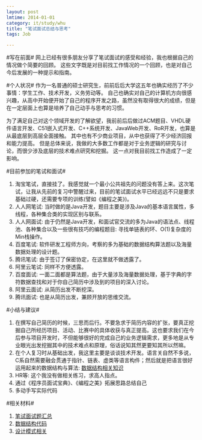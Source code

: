 ```yaml
---
layout: post
lmtime: 2014-01-01
category: it/study/whu
title: "笔试面试总结与思考"
tags: Job

---
```





#写在前面#
网上已经有很多朋友分享了笔试面试的感受和经验，我也根据自己的情况做个简要的回顾。
这些文字既是对目前找工作情况的一个回顾，也是对自己今后发展的一种提示和指南。

#个人状况#
作为一名普通的硕士研究生，前前后后大学这五年也确实经历了不少事情：学生工作、技术开发，义务劳动等。
自己也确实对自己的计算机方向很感兴趣，从高中开始便开始了自己的程序开发之路，虽然没有取得很大的成绩，但是在一定层面上也算是培养了自己动手与思考的习惯。

为了满足自己对这个领域开发的了解欲望，我前前后后做过ACM题目、VHDL硬件语言开发、C51嵌入式开发、C++系统开发、JavaWeb开发、RoR开发，也算是从最底层到高层全面接触。
其中也有不少商业项目，从中也获得了不少经济回报和能力提高。
但是总体来说，我做的大多数工作都是对于业务逻辑的研究与讨论，而很少涉及底层的技术难点研究和挖掘。
这一点对我目前找工作造成了一定影响。

#目前参加的笔试和面试#
  1. 淘宝笔试，直接挂了。我感觉就一个最小公共祖先的问题没有答上来。这次笔试，让我从先前的复习中警醒过来，目前的笔试面试水平已经远远不只是要求基础过硬，还需要专项的训练(譬如《编程之美》)。
  1. 人人网笔试: 当时做的是Java开发，题目主要是涉及Java的基本语言属性，多线程，各种集合类的实现区别与联系。
  1. 人人网面试: 由于仍然是Java开发，和面试官交流的多为Java的语法点、线程池、各种集合以及一些很有技巧的编程题目: 寻找单链表的环、O(1)复杂度的Min栈操作。
  1. 百度笔试: 软件研发工程师方向，考察的多为基础的数据结构算法题以及海量数据处理的设计题。
  1. 腾讯笔试: 由于签订了保密协定，在这里就不做透露了。
  1. 阿里云笔试: 同样不方便透露。
  1. 百度面试: 一面二面都是算法题，由于大量涉及海量数据处理，基于字典的字符数据查找和对于你自己简历中涉及到的项目的深入讨论。
  1. 阿里云面试: 从简历出发不断挖深。
  1. 腾讯面试: 也是从简历出发，兼顾开放的思维交流。

#小结与建议#
  1. 在撰写自己简历的时候，三思而后行。不要急求于简历内容的扩张，要真正挖掘自己所经历项目、活动、比赛中的具体收获与真正提高。这也要求我们在今后参与项目开发时，不但能够很好的完成自己的业务逻辑需求，更多地是从专业眼光出发挖掘其中的技术难点和原理，俗话说知其然更要知其所以然嘛。
  1. 在个人复习时从基础出发，我这里主要是谈谈技术开发。语言关自然不多说，C系自然需要融会贯通于指针、链表、虚类等语言构件；然后就是把语言很好运用起来的数据结构与算法: [数据结构相关知识](/it/technical/algorithm/2011/10/08/DataStructuresLinks)
  1. HR等: 这个我没有做相关练习，求高人指点。
  1. 通过《程序员面试宝典》、《编程之美》拓展思路总结自己
  1. 多动手写实际代码

#相关材料#
  1. [笔试面试题汇总](/it/study/whu/2011/09/22/FindJob)
  1. [数据结构代码](/it/technical/algorithm/2011/09/15/DataStructures)
  1. [设计模式相关](/it/technical/design/2011/09/22/DesignPattern)
